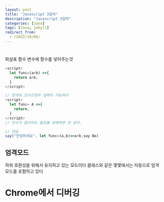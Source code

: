 ```yaml
---
layout: post
title: "Javascript 3일차"
description: "Javascript 3일차"
categories: [Java]
tags: [Java, jekyll]
redirect_from:
  - /2022/10/06/
---
```


# 
화살표 함수
변수에 함수를 넣어주는것
~~~javascript
<script>
  let func=(a+b) =>{
    return a+b;
  }
</script>

// 한개의 인수인경우 생략이 가능하다
<script>
  let func= A =>{
    return;
  }
</script>
// 인수가 없더라도 괄호를 생략하면 안 된다.

// 연습
say("안녕하세요", let func=(a,b)=>a+b,say No)
~~~


## 엄격모드
하위 호환성을 위해서 유지하고 있는 모드이다 클래스와 같은 몇몇에서는 자동으로 엄격모드를 포함하고 있다


# Chrome에서 디버깅







~~~ javascript

~~~